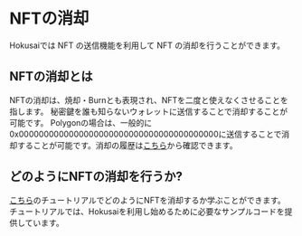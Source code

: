 # NFTの消却


Hokusaiでは NFT の送信機能を利用して NFT の消却を行うことができます。

## NFTの消却とは


NFTの消却は、焼却・Burnとも表現され、NFTを二度と使えなくさせることを指します。
秘密鍵を誰も知らないウォレットに送信することで消却することが可能です。
Polygonの場合は、一般的に0x0000000000000000000000000000000000000000に送信することで消却することが可能です。消却の履歴は[こちら](https://polygonscan.com/address/0x0000000000000000000000000000000000000000#internaltx)から確認できます。


## どのようにNFTの消却を行うか?


[こちら](get-started.md#transfer-an-nft)のチュートリアルでどのようにNFTを消却するか学ぶことができます。
チュートリアルでは、Hokusaiを利用し始めるために必要なサンプルコードを提供しています。

